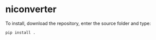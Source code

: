 # niconverter

To install, download the repository, enter the source folder and type:

`pip install .`
